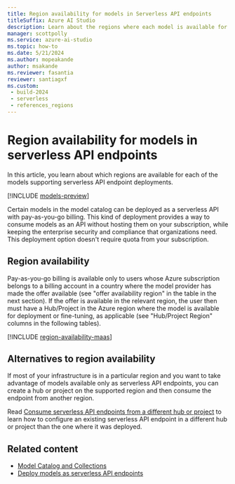 ```yaml
---
title: Region availability for models in Serverless API endpoints
titleSuffix: Azure AI Studio
description: Learn about the regions where each model is available for deployment in serverless API endpoints via Azure AI Studio.
manager: scottpolly
ms.service: azure-ai-studio
ms.topic: how-to
ms.date: 5/21/2024
ms.author: mopeakande
author: msakande
ms.reviewer: fasantia
reviewer: santiagxf
ms.custom: 
 - build-2024
 - serverless
 - references_regions
---
```


# Region availability for models in serverless API endpoints

In this article, you learn about which regions are available for each of the models supporting serverless API endpoint deployments.

[!INCLUDE [models-preview](../includes/models-preview.md)]

Certain models in the model catalog can be deployed as a serverless API with pay-as-you-go billing. This kind of deployment provides a way to consume models as an API without hosting them on your subscription, while keeping the enterprise security and compliance that organizations need. This deployment option doesn't require quota from your subscription.

## Region availability

Pay-as-you-go billing is available only to users whose Azure subscription belongs to a billing account in a country where the model provider has made the offer available (see "offer availability region" in the table in the next section). If the offer is available in the relevant region, the user then must have a Hub/Project in the Azure region where the model is available for deployment or fine-tuning, as applicable (see "Hub/Project Region" columns in the following tables).

[!INCLUDE [region-availability-maas](../includes/region-availability-maas.md)]


## Alternatives to region availability

If most of your infrastructure is in a particular region and you want to take advantage of models available only as serverless API endpoints, you can create a hub or project on the supported region and then consume the endpoint from another region. 

Read [Consume serverless API endpoints from a different hub or project](deploy-models-serverless-connect.md) to learn how to configure an existing serverless API endpoint in a different hub or project than the one where it was deployed.

## Related content

- [Model Catalog and Collections](model-catalog.md)
- [Deploy models as serverless API endpoints](deploy-models-serverless.md)


